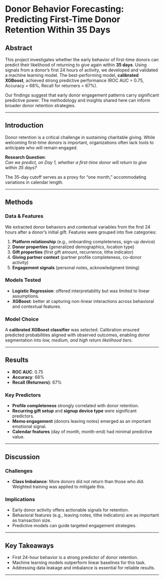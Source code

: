# Donor Behavior Forecasting: Predicting First-Time Donor Retention Within 35 Days

## Abstract
This project investigates whether the early behavior of first-time donors can predict their likelihood of returning to give again within **35 days**. Using signals from a donor’s first 24 hours of activity, we developed and validated a machine learning model. The best-performing model, **calibrated XGBoost**, achieved strong predictive performance (ROC AUC = 0.75, Accuracy = 68%, Recall for returners = 67%).  

Our findings suggest that early donor engagement patterns carry significant predictive power. The methodology and insights shared here can inform broader donor retention strategies.

---

## Introduction
Donor retention is a critical challenge in sustaining charitable giving. While welcoming first-time donors is important, organizations often lack tools to anticipate who will remain engaged.  

**Research Question**:  
*Can we predict, on Day 1, whether a first-time donor will return to give within 35 days?*

The 35-day cutoff serves as a proxy for “one month,” accommodating variations in calendar length.

---

## Methods

### Data & Features
We extracted donor behaviors and contextual variables from the first 24 hours after a donor’s initial gift. Features were grouped into five categories:  
1. **Platform relationship** (e.g., onboarding completeness, sign-up device)  
2. **Donor properties** (generalized demographics, location type)  
3. **Gift properties** (first gift amount, recurrence, tithe indicator)  
4. **Giving partner context** (partner profile completeness, co-donor activity)  
5. **Engagement signals** (personal notes, acknowledgment timing)  

### Models Tested
- **Logistic Regression**: offered interpretability but was limited to linear assumptions.  
- **XGBoost**: better at capturing non-linear interactions across behavioral and contextual features.  

### Model Choice
A **calibrated XGBoost classifier** was selected. Calibration ensured predicted probabilities aligned with observed outcomes, enabling donor segmentation into *low, medium, and high return likelihood tiers*.

---

## Results

- **ROC AUC**: 0.75  
- **Accuracy**: 68%  
- **Recall (Returners)**: 67%  

### Key Predictors
- **Profile completeness** strongly correlated with donor retention.  
- **Recurring gift setup** and **signup device type** were significant predictors.  
- **Memo engagement** (donors leaving notes) emerged as an important emotional signal.  
- **Calendar features** (day of month, month-end) had minimal predictive value.  

---

## Discussion

### Challenges  
- **Class Imbalance**: More donors did not return than those who did. Weighted training was applied to mitigate this.  

### Implications
- Early donor activity offers actionable signals for retention.  
- Behavioral features (e.g., leaving notes, tithe indicators) are as important as transaction size.  
- Predictive models can guide targeted engagement strategies.  


---

## Key Takeaways
- First 24-hour behavior is a strong predictor of donor retention.  
- Machine learning models outperform linear baselines for this task.  
- Addressing data leakage and imbalance is essential for reliable results.  

---
